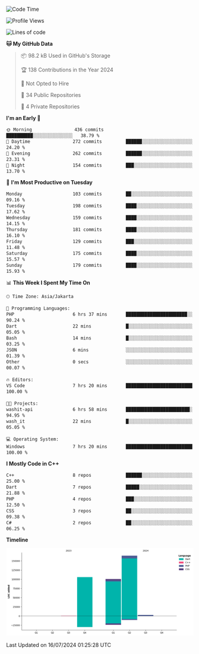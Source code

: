 <!--START_SECTION:waka-->
![Code Time](http://img.shields.io/badge/Code%20Time-134%20hrs%2042%20mins-blue)

![Profile Views](http://img.shields.io/badge/Profile%20Views-0-blue)

![Lines of code](https://img.shields.io/badge/From%20Hello%20World%20I%27ve%20Written-372.4%20thousand%20lines%20of%20code-blue)

**🐱 My GitHub Data** 

> 📦 98.2 kB Used in GitHub's Storage 
 > 
> 🏆 138 Contributions in the Year 2024
 > 
> 🚫 Not Opted to Hire
 > 
> 📜 34 Public Repositories 
 > 
> 🔑 4 Private Repositories 
 > 
**I'm an Early 🐤** 

```text
🌞 Morning                436 commits         ██████████░░░░░░░░░░░░░░░   38.79 % 
🌆 Daytime                272 commits         ██████░░░░░░░░░░░░░░░░░░░   24.20 % 
🌃 Evening                262 commits         ██████░░░░░░░░░░░░░░░░░░░   23.31 % 
🌙 Night                  154 commits         ███░░░░░░░░░░░░░░░░░░░░░░   13.70 % 
```
📅 **I'm Most Productive on Tuesday** 

```text
Monday                   103 commits         ██░░░░░░░░░░░░░░░░░░░░░░░   09.16 % 
Tuesday                  198 commits         ████░░░░░░░░░░░░░░░░░░░░░   17.62 % 
Wednesday                159 commits         ████░░░░░░░░░░░░░░░░░░░░░   14.15 % 
Thursday                 181 commits         ████░░░░░░░░░░░░░░░░░░░░░   16.10 % 
Friday                   129 commits         ███░░░░░░░░░░░░░░░░░░░░░░   11.48 % 
Saturday                 175 commits         ████░░░░░░░░░░░░░░░░░░░░░   15.57 % 
Sunday                   179 commits         ████░░░░░░░░░░░░░░░░░░░░░   15.93 % 
```


📊 **This Week I Spent My Time On** 

```text
🕑︎ Time Zone: Asia/Jakarta

💬 Programming Languages: 
PHP                      6 hrs 37 mins       ███████████████████████░░   90.24 % 
Dart                     22 mins             █░░░░░░░░░░░░░░░░░░░░░░░░   05.05 % 
Bash                     14 mins             █░░░░░░░░░░░░░░░░░░░░░░░░   03.25 % 
JSON                     6 mins              ░░░░░░░░░░░░░░░░░░░░░░░░░   01.39 % 
Other                    0 secs              ░░░░░░░░░░░░░░░░░░░░░░░░░   00.07 % 

🔥 Editors: 
VS Code                  7 hrs 20 mins       █████████████████████████   100.00 % 

🐱‍💻 Projects: 
washit-api               6 hrs 58 mins       ████████████████████████░   94.95 % 
wash_it                  22 mins             █░░░░░░░░░░░░░░░░░░░░░░░░   05.05 % 

💻 Operating System: 
Windows                  7 hrs 20 mins       █████████████████████████   100.00 % 
```

**I Mostly Code in C++** 

```text
C++                      8 repos             ██████░░░░░░░░░░░░░░░░░░░   25.00 % 
Dart                     7 repos             █████░░░░░░░░░░░░░░░░░░░░   21.88 % 
PHP                      4 repos             ███░░░░░░░░░░░░░░░░░░░░░░   12.50 % 
CSS                      3 repos             ██░░░░░░░░░░░░░░░░░░░░░░░   09.38 % 
C#                       2 repos             ██░░░░░░░░░░░░░░░░░░░░░░░   06.25 % 
```



**Timeline**

![Lines of Code chart](https://raw.githubusercontent.com/PradiptaAhmad/PradiptaAhmad/main/assets/bar_graph.png)


 Last Updated on 16/07/2024 01:25:28 UTC
<!--END_SECTION:waka-->
